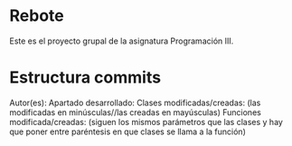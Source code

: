 # Rebote
Este es el proyecto grupal de la asignatura Programación III.

# Estructura commits
  Autor(es):
  Apartado desarrollado:
  Clases modificadas/creadas:
    (las modificadas en minúsculas//las creadas en mayúsculas)
  Funciones modificada/creadas:
    (siguen los mismos parámetros que las clases y hay que poner entre paréntesis en que clases se llama a la función)
